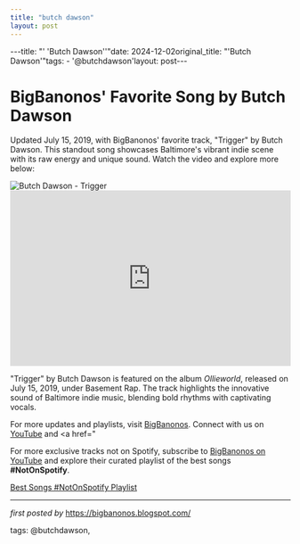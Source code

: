 ```yaml
---
title: "butch dawson"
layout: post
---
```

---title: "' 'Butch Dawson''"date: 2024-12-02original_title: "'Butch Dawson'"tags:  - '@butchdawson'layout: post---<!-- Post Title --><h1 >BigBanonos' Favorite Song by Butch Dawson</h1> <!-- Introductory Text --><p >Updated July 15, 2019, with BigBanonos' favorite track, "Trigger" by Butch Dawson. This standout song showcases Baltimore's vibrant indie scene with its raw energy and unique sound. Watch the video and explore more below:</p> <!-- Featured Image --><div > <img src="https://image-cdn.hypb.st/https%3A%2F%2Fhypebeast.com%2Fimage%2F2019%2F09%2Fbutch-dawson-this-is-your-hood-music-video-00.jpg?w=960&cbr=1&q=90&fit=max" alt="Butch Dawson - Trigger" /></div> <!-- YouTube Video Embed --><div > <iframe width="100%" height="315" src="https://www.youtube.com/embed/xqmsSB4K1P8" title="Trigger" frameborder="0" allow="accelerometer; autoplay; clipboard-write; encrypted-media; gyroscope; picture-in-picture; web-share" referrerpolicy="strict-origin-when-cross-origin" allowfullscreen></iframe></div> <!-- Song Information --><div > <p>"Trigger" by Butch Dawson is featured on the album *Ollieworld*, released on July 15, 2019, under Basement Rap. The track highlights the innovative sound of Baltimore indie music, blending bold rhythms with captivating vocals.</p></div> <!-- Footer Links --><div > <p>For more updates and playlists, visit <a href="https://bigbanonos.blogspot.com/" target="_blank">BigBanonos</a>. Connect with us on <a href="https://www.youtube.com/@BigBanonos" target="_blank">YouTube</a> and <a href="<!--Subscribe and Playlist Links--><div>    <p>For more exclusive tracks not on Spotify, subscribe to <a href="https://www.youtube.com/@BigBanonos" target="_blank">BigBanonos on YouTube</a> and explore their curated playlist of the best songs <strong>#NotOnSpotify</strong>.</p>    <p><a href="https://www.youtube.com/playlist?list=PLtuNtuTatqI0kFahUCbtbfenC_ET5O_tr" target="_blank">Best Songs #NotOnSpotify Playlist<br /></a></p></div><hr /><p><em>first posted by</em> <a href="https://bigbanonos.blogspot.com/" rel="noopener" target="_new">https://bigbanonos.blogspot.com/</a></p><p>tags: @butchdawson,</p>
